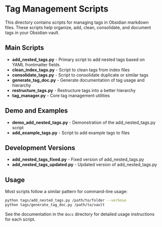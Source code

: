 # Tag Management Scripts

This directory contains scripts for managing tags in Obsidian markdown files. These scripts help organize, add, clean, consolidate, and document tags in your Obsidian vault.

## Main Scripts

- **add_nested_tags.py** - Primary script to add nested tags based on YAML frontmatter fields
- **clean_index_tags.py** - Script to clean tags from index files
- **consolidate_tags.py** - Script to consolidate duplicate or similar tags
- **generate_tag_doc.py** - Generate documentation of tag usage and hierarchy
- **restructure_tags.py** - Restructure tags into a better hierarchy
- **tag_manager.py** - Core tag management utilities

## Demo and Examples

- **demo_add_nested_tags.py** - Demonstration of the add_nested_tags.py script
- **add_example_tags.py** - Script to add example tags to files

## Development Versions

- **add_nested_tags_fixed.py** - Fixed version of add_nested_tags.py
- **add_nested_tags_updated.py** - Updated version of add_nested_tags.py

## Usage

Most scripts follow a similar pattern for command-line usage:

```bash
python tags/add_nested_tags.py /path/to/folder --verbose
python tags/generate_tag_doc.py /path/to/vault
```

See the documentation in the `docs` directory for detailed usage instructions for each script.
